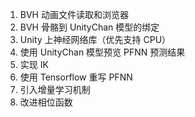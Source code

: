 1. BVH 动画文件读取和浏览器
2. BVH 骨骼到 UnityChan 模型的绑定
3. Unity 上神经网络库（优先支持 CPU）
4. 使用 UnityChan 模型预览 PFNN 预测结果
5. 实现 IK
6. 使用 Tensorflow 重写 PFNN
7. 引入增量学习机制
8. 改进相位函数